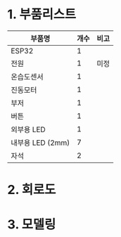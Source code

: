# 1. 부품리스트


|부품명|개수|비고|
|---|---|---|
|ESP32|1||
|전원|1|미정|
|온습도센서|1||
|진동모터|1||
|부저|1||
|버튼|1||
|외부용 LED|1||
|내부용 LED (2mm)|7||
|자석|2||


# 2. 회로도

# 3. 모델링
